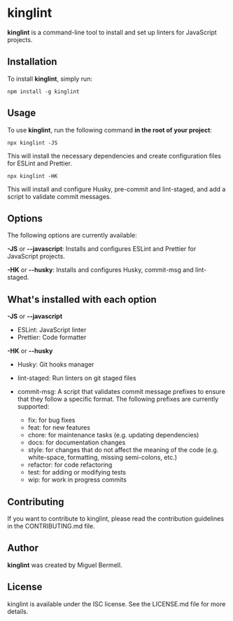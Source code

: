 
# kinglint

**kinglint** is a command-line tool to install and set up linters for JavaScript projects.

## Installation

To install **kinglint**, simply run:

    npm install -g kinglint

## Usage
 
To use **kinglint**, run the following command **in the root of your project**:

    npx kinglint -JS

This will install the necessary dependencies and create configuration files for ESLint and Prettier.


    npx kinglint -HK

This will install and configure Husky, pre-commit and lint-staged, and add a script to validate commit messages.

## Options

The following options are currently available:

**-JS** or **--javascript**: Installs and configures ESLint and Prettier for JavaScript projects.

**-HK** or **--husky**: Installs and configures Husky, commit-msg and lint-staged.

## What's installed with each option

**-JS** or **--javascript**
- ESLint: JavaScript linter
- Prettier: Code formatter

**-HK** or **--husky**
- Husky: Git hooks manager
- lint-staged: Run linters on git staged files
- commit-msg: A script that validates commit message prefixes to ensure that they follow a specific format. The following prefixes are currently supported:

  - fix: for bug fixes
  - feat: for new features
  - chore: for maintenance tasks (e.g. updating dependencies)
  - docs: for documentation changes
  - style: for changes that do not affect the meaning of the code (e.g. white-space, formatting, missing semi-colons, etc.)
  - refactor: for code refactoring
  - test: for adding or modifying tests
  - wip: for work in progress commits

## Contributing

If you want to contribute to kinglint, please read the contribution guidelines in the CONTRIBUTING.md file.

## Author

**kinglint** was created by Miguel Bermell.

## License
kinglint is available under the ISC license. See the LICENSE.md file for more details.

